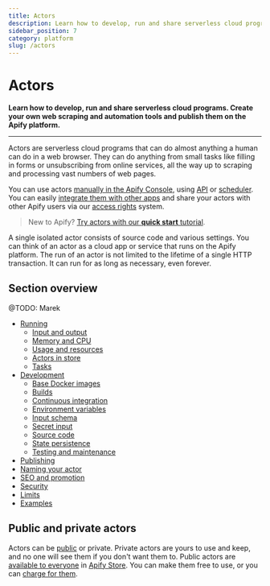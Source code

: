 ```yaml
---
title: Actors
description: Learn how to develop, run and share serverless cloud programs. Create your own web scraping and automation tools and publish them on the Apify platform.
sidebar_position: 7
category: platform
slug: /actors
---
```


# Actors

**Learn how to develop, run and share serverless cloud programs. Create your own web scraping and automation tools and publish them on the Apify platform.**

---

Actors are serverless cloud programs that can do almost anything a human can do in a web browser. They can do anything from small tasks like filling in forms or unsubscribing from online services, all the way up to scraping and processing vast numbers of web pages.

You can use actors [manually in the Apify Console](https://console.apify.com/actors), using [API](/api/v2) or [scheduler](../schedules.md). You can easily [integrate them with other apps](../integrations/index.md) and share your actors with other Apify users via our [access rights](../access_rights/index.md) system.

> New to Apify? [Try actors with our **quick start** tutorial](../tutorials/quick_start.md).

A single isolated actor consists of source code and various settings. You can think of an actor as a cloud app or service that runs on the Apify platform. The run of an actor is not limited to the lifetime of a single HTTP transaction. It can run for as long as necessary, even forever.

## Section overview

@TODO: Marek

* [Running](./running/index.md)
  * [Input and output](./running/input_and_output.md)
  * [Memory and CPU](./running/usage_and_resources.md)
  * [Usage and resources](./running/usage_and_resources.md)
  * [Actors in store](./running/store.md)
  * [Tasks](./running/tasks.md)
* [Development](./development/index.md)
  * [Base Docker images](./development/base_docker_images.md)
  * [Builds](./development/builds.md)
  * [Continuous integration](./development/continuous_integration.md)
  * [Environment variables](./development/environment_variables.md)
  * [Input schema](./development/input_schema.md)
  * [Secret input](./development/secret_input.md)
  * [Source code](./development/source_code.md)
  * [State persistence](./development/state_persistence.md)
  * [Testing and maintenance](./development/testing_and_maintenance.md)
* [Publishing](./publishing)
* [Naming your actor](/academy/get-most-of-actors/naming-your-actor)
* [SEO and promotion](/academy/get-most-of-actors/seo-and-promotion)
* [Security](./security.md)
* [Limits](./limits.md)
* [Examples](./examples.md)


## Public and private actors

Actors can be [public](./running/store.md) or private. Private actors are yours to use and keep, and no one will see them if you don't want them to. Public actors are [available to everyone](./running/store.md) in [Apify Store](https://apify.com/store). You can make them free to use, or you can [charge for them](https://blog.apify.com/make-regular-passive-income-developing-web-automation-actors-b0392278d085/).

